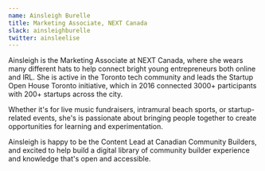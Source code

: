 ```yaml
---
name: Ainsleigh Burelle
title: Marketing Associate, NEXT Canada
slack: ainsleighburelle 
twitter: ainsleelise
---
```


Ainsleigh is the Marketing Associate at NEXT Canada, where she wears many different hats to help connect bright young entrepreneurs both online and IRL. She is active in the Toronto tech community and leads the Startup Open House Toronto initiative, which in 2016 connected 3000+ participants with 200+ startups across the city.

Whether it's for live music fundraisers, intramural beach sports, or startup-related events,  she's is passionate about bringing people together to create opportunities for learning and experimentation.

Ainsleigh is happy to be the Content Lead at Canadian Community Builders, and excited to help build a digital library of community builder experience and knowledge that's open and accessible.
